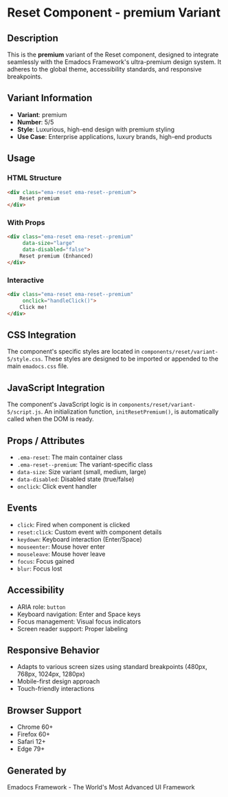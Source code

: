 # Reset Component - premium Variant

## Description
This is the **premium** variant of the Reset component, designed to integrate seamlessly with the Emadocs Framework's ultra-premium design system. It adheres to the global theme, accessibility standards, and responsive breakpoints.

## Variant Information
- **Variant**: premium
- **Number**: 5/5
- **Style**: Luxurious, high-end design with premium styling
- **Use Case**: Enterprise applications, luxury brands, high-end products

## Usage

### HTML Structure
```html
<div class="ema-reset ema-reset--premium">
    Reset premium
</div>
```

### With Props
```html
<div class="ema-reset ema-reset--premium" 
     data-size="large" 
     data-disabled="false">
    Reset premium (Enhanced)
</div>
```

### Interactive
```html
<div class="ema-reset ema-reset--premium" 
     onclick="handleClick()">
    Click me!
</div>
```

## CSS Integration
The component's specific styles are located in `components/reset/variant-5/style.css`. These styles are designed to be imported or appended to the main `emadocs.css` file.

## JavaScript Integration
The component's JavaScript logic is in `components/reset/variant-5/script.js`. An initialization function, `initResetPremium()`, is automatically called when the DOM is ready.

## Props / Attributes
- `.ema-reset`: The main container class
- `.ema-reset--premium`: The variant-specific class
- `data-size`: Size variant (small, medium, large)
- `data-disabled`: Disabled state (true/false)
- `onclick`: Click event handler

## Events
- `click`: Fired when component is clicked
- `reset:click`: Custom event with component details
- `keydown`: Keyboard interaction (Enter/Space)
- `mouseenter`: Mouse hover enter
- `mouseleave`: Mouse hover leave
- `focus`: Focus gained
- `blur`: Focus lost

## Accessibility
- ARIA role: `button`
- Keyboard navigation: Enter and Space keys
- Focus management: Visual focus indicators
- Screen reader support: Proper labeling

## Responsive Behavior
- Adapts to various screen sizes using standard breakpoints (480px, 768px, 1024px, 1280px)
- Mobile-first design approach
- Touch-friendly interactions

## Browser Support
- Chrome 60+
- Firefox 60+
- Safari 12+
- Edge 79+

## Generated by
Emadocs Framework - The World's Most Advanced UI Framework
